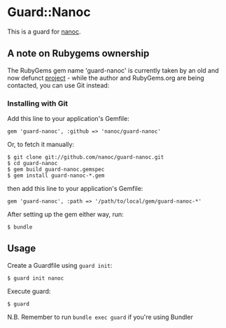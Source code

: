 # Guard::Nanoc

This is a guard for [nanoc](http://nanoc.ws/).

## A note on Rubygems ownership

The RubyGems gem name 'guard-nanoc' is currently taken by an old and now defunct [project](https://github.com/guard/guard-nanoc) - while the author and RubyGems.org are being contacted, you can use Git instead:

### Installing with Git

Add this line to your application's Gemfile:

    gem 'guard-nanoc', :github => 'nanoc/guard-nanoc'

Or, to fetch it manually: 

    $ git clone git://github.com/nanoc/guard-nanoc.git 
    $ cd guard-nanoc 
    $ gem build guard-nanoc.gemspec 
    $ gem install guard-nanoc-*.gem 

then add this line to your application's Gemfile:

    gem 'guard-nanoc', :path => '/path/to/local/gem/guard-nanoc-*'

After setting up the gem either way, run:

    $ bundle

## Usage

Create a Guardfile using `guard init`:

    $ guard init nanoc

Execute guard:

    $ guard
    
N.B. Remember to run `bundle exec guard` if you're using Bundler
